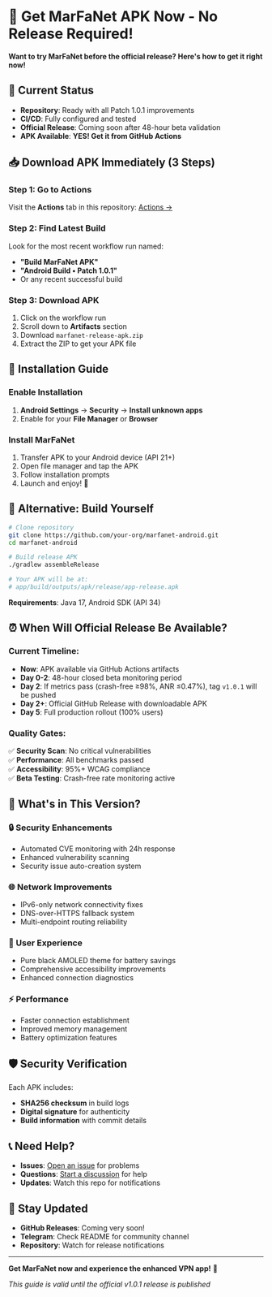 # 📱 Get MarFaNet APK Now - No Release Required!

**Want to try MarFaNet before the official release? Here's how to get it right now!**

## 🚀 Current Status

- **Repository**: Ready with all Patch 1.0.1 improvements
- **CI/CD**: Fully configured and tested
- **Official Release**: Coming soon after 48-hour beta validation
- **APK Available**: **YES! Get it from GitHub Actions**

## 📥 Download APK Immediately (3 Steps)

### Step 1: Go to Actions
Visit the **Actions** tab in this repository: [Actions →](../../actions)

### Step 2: Find Latest Build  
Look for the most recent workflow run named:
- **"Build MarFaNet APK"** 
- **"Android Build • Patch 1.0.1"**
- Or any recent successful build

### Step 3: Download APK
1. Click on the workflow run
2. Scroll down to **Artifacts** section  
3. Download `marfanet-release-apk.zip`
4. Extract the ZIP to get your APK file

## 📱 Installation Guide

### Enable Installation
1. **Android Settings** → **Security** → **Install unknown apps**
2. Enable for your **File Manager** or **Browser**

### Install MarFaNet
1. Transfer APK to your Android device (API 21+)
2. Open file manager and tap the APK
3. Follow installation prompts
4. Launch and enjoy! 🎉

## 🔧 Alternative: Build Yourself

```bash
# Clone repository
git clone https://github.com/your-org/marfanet-android.git
cd marfanet-android

# Build release APK
./gradlew assembleRelease

# Your APK will be at:
# app/build/outputs/apk/release/app-release.apk
```

**Requirements**: Java 17, Android SDK (API 34)

## ⏰ When Will Official Release Be Available?

### Current Timeline:
- **Now**: APK available via GitHub Actions artifacts
- **Day 0-2**: 48-hour closed beta monitoring period
- **Day 2**: If metrics pass (crash-free ≥98%, ANR ≤0.47%), tag `v1.0.1` will be pushed
- **Day 2+**: Official GitHub Release with downloadable APK
- **Day 5**: Full production rollout (100% users)

### Quality Gates:
✅ **Security Scan**: No critical vulnerabilities  
✅ **Performance**: All benchmarks passed  
✅ **Accessibility**: 95%+ WCAG compliance  
✅ **Beta Testing**: Crash-free rate monitoring active  

## 🎯 What's in This Version?

### 🔒 Security Enhancements
- Automated CVE monitoring with 24h response
- Enhanced vulnerability scanning
- Security issue auto-creation system

### 🌐 Network Improvements  
- IPv6-only network connectivity fixes
- DNS-over-HTTPS fallback system
- Multi-endpoint routing reliability

### 🎨 User Experience
- Pure black AMOLED theme for battery savings
- Comprehensive accessibility improvements
- Enhanced connection diagnostics

### ⚡ Performance
- Faster connection establishment
- Improved memory management
- Battery optimization features

## 🛡️ Security Verification

Each APK includes:
- **SHA256 checksum** in build logs
- **Digital signature** for authenticity
- **Build information** with commit details

## 📞 Need Help?

- **Issues**: [Open an issue](../../issues) for problems
- **Questions**: [Start a discussion](../../discussions) for help
- **Updates**: Watch this repo for notifications

## 🎉 Stay Updated

- **GitHub Releases**: Coming very soon!
- **Telegram**: Check README for community channel
- **Repository**: Watch for release notifications

---

**Get MarFaNet now and experience the enhanced VPN app!** 🚀

*This guide is valid until the official v1.0.1 release is published*